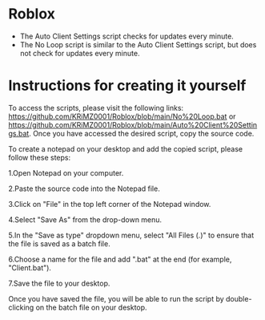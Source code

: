 # Roblox

* The Auto Client Settings script checks for updates every minute.
* The No Loop script is similar to the Auto Client Settings script, but does not check for updates every minute.


# Instructions for creating it yourself

To access the scripts, please visit the following links: https://github.com/KRiMZ0001/Roblox/blob/main/No%20Loop.bat or https://github.com/KRiMZ0001/Roblox/blob/main/Auto%20Client%20Settings.bat. Once you have accessed the desired script, copy the source code.

To create a notepad on your desktop and add the copied script, please follow these steps:

1.Open Notepad on your computer.

2.Paste the source code into the Notepad file.

3.Click on "File" in the top left corner of the Notepad window.

4.Select "Save As" from the drop-down menu.

5.In the "Save as type" dropdown menu, select "All Files (.)" to ensure that the file is saved as a batch file.

6.Choose a name for the file and add ".bat" at the end (for example, "Client.bat").

7.Save the file to your desktop.

Once you have saved the file, you will be able to run the script by double-clicking on the batch file on your desktop.
